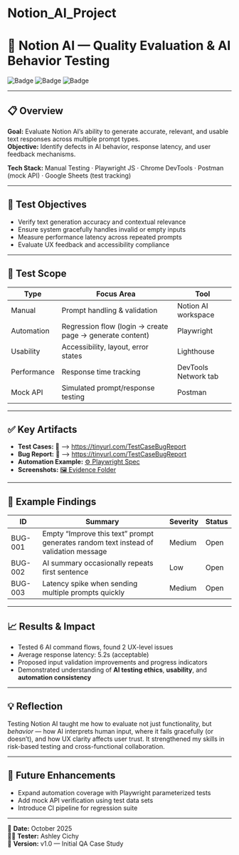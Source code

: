 # Notion_AI_Project

# 🧠 Notion AI — Quality Evaluation & AI Behavior Testing

![Badge](https://img.shields.io/badge/Type-AI%20SaaS-blue)
![Badge](https://img.shields.io/badge/Focus-Risk--based%20Testing-orange)
![Badge](https://img.shields.io/badge/Tools-Manual%20Testing%20%7C%20Playwright%20%7C%20Lighthouse-green)

---

## 📋 Overview
**Goal:** Evaluate Notion AI’s ability to generate accurate, relevant, and usable text responses across multiple prompt types.  
**Objective:** Identify defects in AI behavior, response latency, and user feedback mechanisms.  

**Tech Stack:** Manual Testing · Playwright JS · Chrome DevTools · Postman (mock API) · Google Sheets (test tracking)

---

## 🧩 Test Objectives
- Verify text generation accuracy and contextual relevance  
- Ensure system gracefully handles invalid or empty inputs  
- Measure performance latency across repeated prompts  
- Evaluate UX feedback and accessibility compliance  

---

## 🧪 Test Scope
| **Type** | **Focus Area** | **Tool** |
|-----------|----------------|-----------|
| Manual | Prompt handling & validation | Notion AI workspace |
| Automation | Regression flow (login → create page → generate content) | Playwright |
| Usability | Accessibility, layout, error states | Lighthouse |
| Performance | Response time tracking | DevTools Network tab |
| Mock API | Simulated prompt/response testing | Postman |

---

## ✅ Key Artifacts
- **Test Cases:** 📄 --> https://tinyurl.com/TestCaseBugReport 
- **Bug Report:** 🐞 --> https://tinyurl.com/TestCaseBugReport  
- **Automation Example:** [⚙️ Playwright Spec](./automation/playwright/example.spec.ts)  
- **Screenshots:** [🖼️ Evidence Folder](./assets/screenshots/)  

---

## 🧾 Example Findings
| **ID** | **Summary** | **Severity** | **Status** |
|---------|--------------|---------------|-------------|
| BUG-001 | Empty “Improve this text” prompt generates random text instead of validation message | Medium | Open |
| BUG-002 | AI summary occasionally repeats first sentence | Low | Open |
| BUG-003 | Latency spike when sending multiple prompts quickly | Medium | Open |

---

## 📈 Results & Impact
- Tested 6 AI command flows, found 2 UX-level issues  
- Average response latency: 5.2s (acceptable)  
- Proposed input validation improvements and progress indicators  
- Demonstrated understanding of **AI testing ethics**, **usability**, and **automation consistency**

---

## 💡 Reflection
Testing Notion AI taught me how to evaluate not just functionality, but *behavior* — how AI interprets human input, where it fails gracefully (or doesn’t), and how UX clarity affects user trust. It strengthened my skills in risk-based testing and cross-functional collaboration.

---

## 🚀 Future Enhancements
- Expand automation coverage with Playwright parameterized tests  
- Add mock API verification using test data sets  
- Introduce CI pipeline for regression suite  

---

📅 **Date:** October 2025  
👩‍💻 **Tester:** Ashley Cichy  
📄 **Version:** v1.0 — Initial QA Case Study
